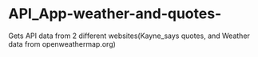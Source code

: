 # API_App-weather-and-quotes-
Gets API data from 2 different websites(Kayne_says quotes, and Weather data from openweathermap.org)
